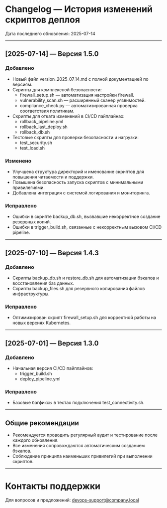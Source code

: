 # Changelog — История изменений скриптов деплоя

Дата последнего обновления: 2025-07-14

---

## [2025-07-14] — Версия 1.5.0

### Добавлено
- Новый файл version_2025_07_14.md с полной документацией по версиям.
- Скрипты для комплексной безопасности:
  - firewall_setup.sh — автоматизация настройки firewall.
  - vulnerability_scan.sh — расширенный сканер уязвимостей.
  - compliance_check.py — автоматизированная проверка соответствия политикам.
- Скрипты для отката изменений в CI/CD пайплайнах:
  - rollback_pipeline.yml
  - rollback_last_deploy.sh
  - rollback_db.sh
- Тестовые скрипты для проверки безопасности и нагрузки:
  - test_security.sh
  - test_load.sh

### Изменено
- Улучшена структура директорий и именование скриптов для повышения читаемости и поддержки.
- Повышена безопасность запуска скриптов с минимальными привилегиями.
- Добавлена интеграция с системой логирования и мониторинга.

### Исправлено
- Ошибки в скрипте backup_db.sh, вызвавшие некорректное создание резервных копий.
- Ошибки в trigger_build.sh, связанные с некорректным вызовом CI/CD pipeline.

---

## [2025-07-10] — Версия 1.4.3

### Добавлено
- Скрипты backup_db.sh и restore_db.sh для автоматизации бэкапов и восстановления баз данных.
- Скрипты backup_files.sh для резервного копирования файлов инфраструктуры.

### Исправлено
- Оптимизирован скрипт firewall_setup.sh для корректной работы на новых версиях Kubernetes.

---

## [2025-07-01] — Версия 1.3.0

### Добавлено
- Начальная версия CI/CD пайплайнов:
  - trigger_build.sh
  - deploy_pipeline.yml

### Исправлено
- Базовые багфиксы в тестах подключения test_connectivity.sh.

---

## Общие рекомендации
- Рекомендуется проводить регулярный аудит и тестирование после каждого обновления.
- Все изменения сопровождаются автоматическим созданием бэкапов.
- Соблюдение принципа наименьших привилегий при выполнении скриптов.

---

# Контакты поддержки
Для вопросов и предложений: devops-support@company.local
